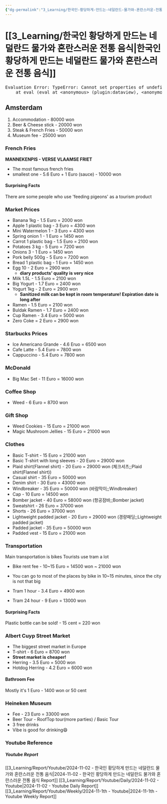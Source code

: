 ```yaml
---
{"dg-permalink":"3_Learning/한국인-황당하게-만드는-네덜란드-물가와-혼란스러운-전통-음식","created-date":"2024-11-02 10:57:41 pm","date":"2024-11-02","type":"youtube","tags":["youtube","entertainment"],"aliases":null,"youtuber":"상가","channelName":"상가의 안녕히살아보기 Helloing SANGA","link":"https://www.youtube.com/watch?v=LyDEJHhuG0M","img":"https://img.youtube.com/vi/LyDEJHhuG0M/0.jpg","dg-publish":true,"permalink":"/3_Learning/한국인-황당하게-만드는-네덜란드-물가와-혼란스러운-전통-음식/","dgPassFrontmatter":true,"noteIcon":"1"}
---
```


# [[3_Learning/한국인 황당하게 만드는 네덜란드 물가와 혼란스러운 전통 음식\|한국인 황당하게 만드는 네덜란드 물가와 혼란스러운 전통 음식]]


<pre class="dataview dataview-error">Evaluation Error: TypeError: Cannot set properties of undefined (setting 'innerHTML')
    at eval (eval at &lt;anonymous&gt; (plugin:dataview), &lt;anonymous&gt;:9:21)</pre>

## Amsterdam 
1. Accommodation - 80000 won
2. Beer & Cheese stick - 20000 won
3. Steak & French Fries - 50000 won
4. Museum fee - 25000 won

### French Fries
**MANNEKENPIS - VERSE VLAAMSE FRIET**
- The most famous french fries
- smallest one - 5.6 Euro + 1 Euro (sauce) - 10000 won

#### Surprising Facts
There are some people who use 'feeding pigeons' as a tourism product

### Market Prices
- Banana 1kg - 1.5 Euro = 2000 won
- Apple 1 plastic bag - 3 Euro = 4300 won
- Mini Watermelon 1 - 3 Euro = 4300 won
- Spring onion 1 - 1 Euro = 1450 won
- Carrot 1 plastic bag - 1.5 Euro = 2100 won
- Potatoes 3 kg - 5 Euro = 7200 won
- Onions 3 - 1 Euro = 1450 won
- Pork belly 500g - 5 Euro = 7200 won
- Bread 1 plastic bag - 1 Euro = 1450 won
- Egg 10 - 2 Euro = 2900 won
	- **diary products' quality is very nice**
- Milk 1.5L - 1.5 Euro = 2100 won
- Big Yogurt - 1.7 Euro = 2400 won
- Yogurt 1kg - 2 Euro = 2900 won
	- **Sanitized milk can be kept in room temperature! Expiration date is long after**
- Ramen - 1.5 Euro = 2100 won
- Buldak Ramen - 1.7 Euro = 2400 won
- Cup Ramen - 3.4 Euro = 5000 won
- Zero Coke = 2 Euro = 2900 won

### Starbucks Prices
- Ice Americano Grande - 4.6 Eruo = 6500 won
- Cafe Latte - 5.4 Euro = 7800 won
- Cappuccino - 5.4 Euro = 7800 won

### McDonald
- Big Mac Set - 11 Euro = 16000 won

### Coffee Shop
- Weed - 6 Euro = 8700 won

### Gift Shop
- Weed Cookies - 15 Euro = 21000 won
- Magic Mushroom Jellies - 15 Euro = 21000 won

### Clothes
- Basic T-shirt - 15 Euro = 21000 won
- Basic T-shirt with long sleeves - 20 Euro = 29000 won
- Plaid shirt(Flannel shirt) - 20 Euro = 29000 won (체크셔츠;;Plaid shirt(Flannel shirt))
- Casual shirt - 35 Euro = 50000 won
- Denim shirt - 30 Euro = 43000 won
- Windbreaker - 35 Euro = 50000 won (바람막이;;Windbreaker)
- Cap - 10 Euro = 14500 won
- Bomber jacket - 40 Euro = 58000 won (항공잠바;;Bomber jacket)
- Sweatshirt - 26 Euro = 37000 won
- Shorts - 26 Euro = 37000 won
- Lightweight padded jacket - 20 Euro = 29000 won (경량패딩;;Lightweight padded jacket)
- Padded jacket - 35 Euro = 50000 won
- Padded vest - 15 Euro = 21000 won

### Transportation
Main transportation is bikes
Tourists use tram a lot

- Bike rent fee - 10~15 Euro = 14500 won ~ 21000 won
- You can go to most of the places by bike in 10~15 minutes, since the city is not that big

- Tram 1 hour - 3.4 Euro = 4900 won
- Tram 24 hour - 9 Euro = 13000 won

#### Surprising Facts
Plastic bottle can be sold!  - 15 cent = 220 won

### Albert Cuyp Street Market
- The biggest street market in Europe
- T-shirt - 6 Euro = 8700 won
- **Street market is cheaper!**
- Herring - 3.5 Euro = 5000 won
- Hotdog Herring - 4.2 Euro = 6000 won

#### Bathroom Fee
Mostly it's 1 Euro - 1400 won or 50 cent

### Heineken Museum
- Fee - 23 Euro = 33000 won
- Beer Tour - RoofTop tour(more parties) / Basic Tour
- 3 free drinks
- Vibe is good for drinking😄 
















### Youtube Reference
##### Youtube Report
[[3_Learning/Report/Youtube/2024-11-02 - 한국인 황당하게 만드는 네덜란드 물가와 혼란스러운 전통 음식\|2024-11-02 - 한국인 황당하게 만드는 네덜란드 물가와 혼란스러운 전통 음식 Report]]
[[3_Learning/Report/Youtube/Daily/2024-11-02 - Youtube\|2024-11-02 - Youtube Daily Report]]
[[3_Learning/Report/Youtube/Weekly/2024-11-1th - Youtube\|2024-11-1th - Youtube Weekly Report]]


